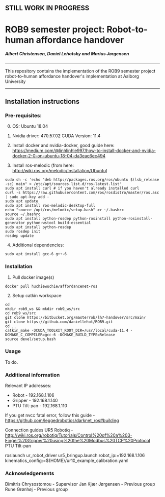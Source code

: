 ## STILL WORK IN PROGRESS
# ROB9 semester project: Robot-to-human affordance handover
##### Albert Christensen, Daniel Lehotsky and Marius Jørgensen

---
This repository contains the implementation of the ROB9 semester project robot-to-human affordance handover's implementation at Aalborg University

---


## Installation instructions

### Pre-requisites:

0. OS: Ubuntu 18.04

1. Nvidia driver: 470.57.02
	 CUDA Version:  11.4

2. Install docker and nvidia-docker, good guide here: https://medium.com/@linhlinhle997/how-to-install-docker-and-nvidia-docker-2-0-on-ubuntu-18-04-da3eac6ec494

3. Install ros-melodic (from here: http://wiki.ros.org/melodic/Installation/Ubuntu)
```
sudo sh -c 'echo "deb http://packages.ros.org/ros/ubuntu $(lsb_release -sc) main" > /etc/apt/sources.list.d/ros-latest.list'
sudo apt install curl # if you haven't already installed curl
curl -s https://raw.githubusercontent.com/ros/rosdistro/master/ros.asc | sudo apt-key add -
sudo apt update
sudo apt install ros-melodic-desktop-full
echo "source /opt/ros/melodic/setup.bash" >> ~/.bashrc
source ~/.bashrc
sudo apt install python-rosdep python-rosinstall python-rosinstall-generator python-wstool build-essential
sudo apt install python-rosdep
sudo rosdep init
rosdep update
```

4. Additional dependencies:
```
sudo apt install gcc-6 g++-6
```

### Installation

1. Pull docker image(s)
```
docker pull huchiewuchie/affordancenet-ros
```

2. Setup catkin workspace
```
cd
mkdir rob9_ws && mkdir rob9_ws/src
cd rob9_ws/src
git clone https://bitbucket.org/masterrob/lh7-handover/src/main/
git clone https://github.com/daniellehot/ROB9.git
cd ..
catkin_make -DCUDA_TOOLKIT_ROOT_DIR=/usr/local/cuda-11.4 -DCMAKE_C_COMPILER=gcc-6 -DCMAKE_BUILD_TYPE=Release
source devel/setup.bash
```

### Usage

To do.

### Additional information
Relevant IP addresses:

- Robot - 192.168.1.106
- Gripper - 192.168.1.140
- PTU Tilt-pan - 192.168.1.110


If you get nvcc fatal error, follow this guide - https://github.com/leggedrobotics/darknet_ros#building

Connection guides
UR5
Robotiq - http://wiki.ros.org/robotiq/Tutorials/Control%20of%20a%203-Finger%20Gripper%20using%20the%20Modbus%20TCP%20Protocol
PTU Tilt-pan


roslaunch ur_robot_driver ur5_bringup.launch robot_ip:=192.168.1.106 kinematics_config:=${HOME}/ur10_example_calibration.yaml

### Acknowledgements

Dimitris Chrysostomou - Supervisor
Jan Kjær Jørgensen - Previous group
Rune Grønhøj - Previous group
